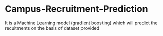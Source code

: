 # Campus-Recruitment-Prediction
It is a Machine Learning model (gradient boosting) which will predict the recuitments on the basis of dataset provided

